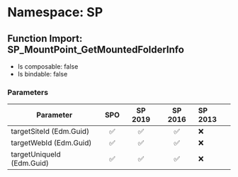 # Namespace: SP

## Function Import: SP_MountPoint_GetMountedFolderInfo

- Is composable: false
- Is bindable: false

### Parameters

Parameter | SPO | SP 2019 | SP 2016 | SP 2013
----------|:---:|:-------:|:-------:|:-------
targetSiteId (Edm.Guid) | ✅ | ✅ | ✅ | ❌
targetWebId (Edm.Guid) | ✅ | ✅ | ✅ | ❌
targetUniqueId (Edm.Guid) | ✅ | ✅ | ✅ | ❌